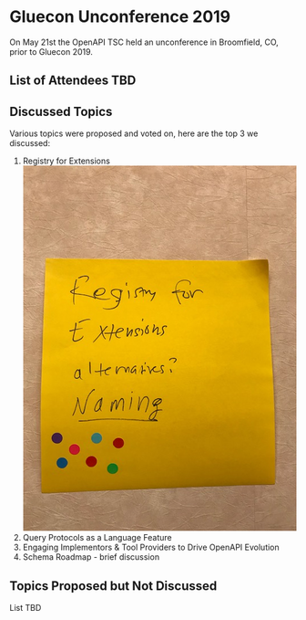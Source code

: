 # Gluecon Unconference 2019

On May 21st the OpenAPI TSC held an unconference in Broomfield, CO, prior to Gluecon 2019.

## List of Attendees TBD

## Discussed Topics
Various topics were proposed and voted on, here are the top 3 we discussed:

1. Registry for Extensions
![Registry Topic](Regisrty-Topic.jpg)
2. Query Protocols as a Language Feature
3. Engaging Implementors & Tool Providers to Drive OpenAPI Evolution
4. Schema Roadmap - brief discussion

## Topics Proposed but Not Discussed

List TBD
